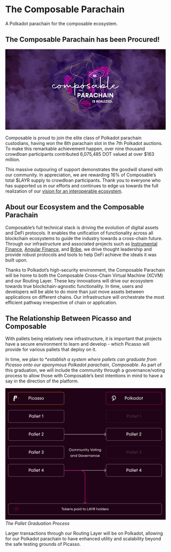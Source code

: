 # The Composable Parachain

A Polkadot parachain for the composable ecosystem.

## The Composable Parachain has been Procured!

![the-composable-parachain-is-realized](./the-composable-parachain-realized.png)

Composable is proud to join the elite class of Polkadot parachain custodians, 
having won the 8th parachain slot in the 7th Polkadot auctions. To make this 
remarkable achievement happen, over nine thousand crowdloan participants 
contributed 6,075,485 DOT valued at over $163 million.

This massive outpouring of support demonstrates the goodwill shared with our 
community. In appreciation, we are rewarding 16% of Composable’s total $LAYR 
supply to crowdloan participants. Thank you to everyone who has supported us in 
our efforts and continues to edge us towards the full realization of our [vision 
for an interoperable ecosystem](https://composablefi.medium.com/the-composable-parachain-our-vision-for-an-interoperable-ecosystem-12888aa1f654).

## About our Ecosystem and the Composable Parachain

Composable’s full technical stack is driving the evolution of digital assets and 
DeFi protocols. It enables the unification of functionality across all 
blockchain ecosystems to guide the industry towards a cross-chain future. 
Through our infrastructure and associated projects such as [Instrumental Finance](https://www.instrumental.finance/), 
[Angular Finance](https://www.angular.finance/), and [Bribe](https://www.bribe.xyz/), 
we drive thought leadership and provide robust protocols and tools to help DeFi 
achieve the ideals it was built upon.

Thanks to Polkadot’s high-security environment, the Composable Parachain will be 
home to both the Composable Cross-Chain Virtual Machine (XCVM) and our Routing 
Layer. These key innovations will drive our ecosystem towards true 
blockchain-agnostic functionality. In time, users and developers will be able to 
do more than just move assets between applications on different chains. Our 
infrastructure will orchestrate the most efficient pathway irrespective of 
chain or application.

## The Relationship Between Picasso and Composable

With pallets being relatively new infrastructure, it is important that projects 
have a secure environment to learn and develop - which Picasso will provide for 
various pallets that deploy on it.

In time, we plan to **establish a system where pallets can graduate from Picasso 
onto our eponymous Polkadot parachain, Composable*. As part of this graduation, 
we will include the community through a governance/voting process to allow those 
with Composable’s best intentions in mind to have a say in the direction of the 
platform.

![pallet-graduation](./pallet-graduation.png)
*The Pallet Graduation Process*

Larger transactions through our Routing Layer will be on Polkadot, allowing for 
our Polkadot parachain to have enhanced utility and scalability beyond the safe 
testing grounds of Picasso.
